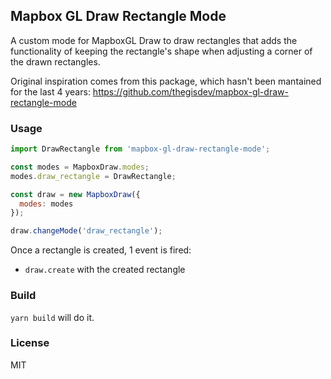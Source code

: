 ## Mapbox GL Draw Rectangle Mode

A custom mode for MapboxGL Draw to draw rectangles that adds the functionality of keeping the rectangle's shape when adjusting a corner of the drawn rectangles.

Original inspiration comes from this package, which hasn't been mantained for the last 4 years:
https://github.com/thegisdev/mapbox-gl-draw-rectangle-mode

### Usage

```js
import DrawRectangle from 'mapbox-gl-draw-rectangle-mode';

const modes = MapboxDraw.modes;
modes.draw_rectangle = DrawRectangle;

const draw = new MapboxDraw({
  modes: modes
});

draw.changeMode('draw_rectangle');
```

Once a rectangle is created, 1 event is fired:
- `draw.create` with the created rectangle

### Build

`yarn build` will do it.

### License
MIT
